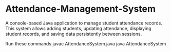 # Attendance-Management-System
A console-based Java application to manage student attendance records. This system allows adding students, updating attendance, displaying student records, and saving data persistently between sessions.

Run these commands
javac AttendanceSystem.java
java AttendanceSystem
